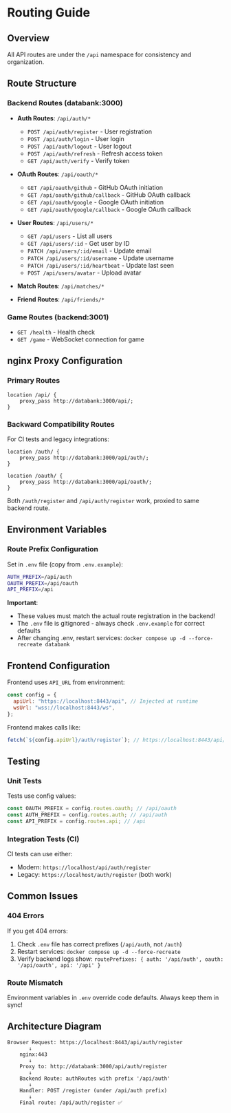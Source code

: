 # Routing Guide

## Overview

All API routes are under the `/api` namespace for consistency and organization.

## Route Structure

### Backend Routes (databank:3000)

- **Auth Routes**: `/api/auth/*`

  - `POST /api/auth/register` - User registration
  - `POST /api/auth/login` - User login
  - `POST /api/auth/logout` - User logout
  - `POST /api/auth/refresh` - Refresh access token
  - `GET /api/auth/verify` - Verify token

- **OAuth Routes**: `/api/oauth/*`

  - `GET /api/oauth/github` - GitHub OAuth initiation
  - `GET /api/oauth/github/callback` - GitHub OAuth callback
  - `GET /api/oauth/google` - Google OAuth initiation
  - `GET /api/oauth/google/callback` - Google OAuth callback

- **User Routes**: `/api/users/*`

  - `GET /api/users` - List all users
  - `GET /api/users/:id` - Get user by ID
  - `PATCH /api/users/:id/email` - Update email
  - `PATCH /api/users/:id/username` - Update username
  - `PATCH /api/users/:id/heartbeat` - Update last seen
  - `POST /api/users/avatar` - Upload avatar

- **Match Routes**: `/api/matches/*`
- **Friend Routes**: `/api/friends/*`

### Game Routes (backend:3001)

- `GET /health` - Health check
- `GET /game` - WebSocket connection for game

## nginx Proxy Configuration

### Primary Routes

```nginx
location /api/ {
    proxy_pass http://databank:3000/api/;
}
```

### Backward Compatibility Routes

For CI tests and legacy integrations:

```nginx
location /auth/ {
    proxy_pass http://databank:3000/api/auth/;
}

location /oauth/ {
    proxy_pass http://databank:3000/api/oauth/;
}
```

Both `/auth/register` and `/api/auth/register` work, proxied to same backend route.

## Environment Variables

### Route Prefix Configuration

Set in `.env` file (copy from `.env.example`):

```bash
AUTH_PREFIX=/api/auth
OAUTH_PREFIX=/api/oauth
API_PREFIX=/api
```

**Important**:

- These values must match the actual route registration in the backend!
- The `.env` file is gitignored - always check `.env.example` for correct defaults
- After changing .env, restart services: `docker compose up -d --force-recreate databank`

## Frontend Configuration

Frontend uses `API_URL` from environment:

```javascript
const config = {
  apiUrl: "https://localhost:8443/api", // Injected at runtime
  wsUrl: "wss://localhost:8443/ws",
};
```

Frontend makes calls like:

```javascript
fetch(`${config.apiUrl}/auth/register`); // https://localhost:8443/api/auth/register
```

## Testing

### Unit Tests

Tests use config values:

```typescript
const OAUTH_PREFIX = config.routes.oauth; // /api/oauth
const AUTH_PREFIX = config.routes.auth; // /api/auth
const API_PREFIX = config.routes.api; // /api
```

### Integration Tests (CI)

CI tests can use either:

- Modern: `https://localhost/api/auth/register`
- Legacy: `https://localhost/auth/register` (both work)

## Common Issues

### 404 Errors

If you get 404 errors:

1. Check `.env` file has correct prefixes (`/api/auth`, not `/auth`)
2. Restart services: `docker compose up -d --force-recreate`
3. Verify backend logs show: `routePrefixes: { auth: '/api/auth', oauth: '/api/oauth', api: '/api' }`

### Route Mismatch

Environment variables in `.env` override code defaults. Always keep them in sync!

## Architecture Diagram

```
Browser Request: https://localhost:8443/api/auth/register
       ↓
    nginx:443
       ↓
    Proxy to: http://databank:3000/api/auth/register
       ↓
    Backend Route: authRoutes with prefix '/api/auth'
       ↓
    Handler: POST /register (under /api/auth prefix)
       ↓
    Final route: /api/auth/register ✅
```
